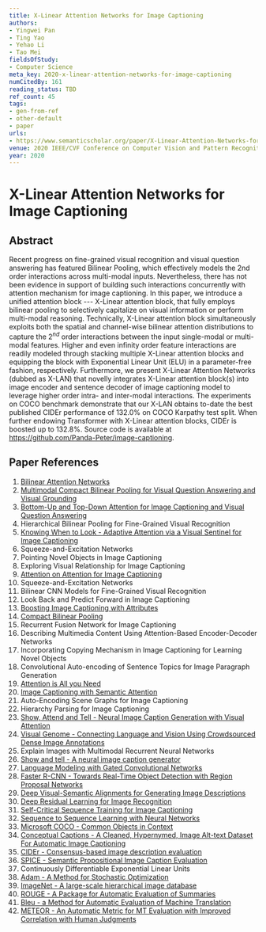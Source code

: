 ```yaml
---
title: X-Linear Attention Networks for Image Captioning
authors:
- Yingwei Pan
- Ting Yao
- Yehao Li
- Tao Mei
fieldsOfStudy:
- Computer Science
meta_key: 2020-x-linear-attention-networks-for-image-captioning
numCitedBy: 161
reading_status: TBD
ref_count: 45
tags:
- gen-from-ref
- other-default
- paper
urls:
- https://www.semanticscholar.org/paper/X-Linear-Attention-Networks-for-Image-Captioning-Pan-Yao/4adfa7b83342b77c830f2b0f6fc1b784c21e7ed0?sort=total-citations
venue: 2020 IEEE/CVF Conference on Computer Vision and Pattern Recognition (CVPR)
year: 2020
---
```


# X-Linear Attention Networks for Image Captioning

## Abstract

Recent progress on fine-grained visual recognition and visual question answering has featured Bilinear Pooling, which effectively models the 2nd order interactions across multi-modal inputs. Nevertheless, there has not been evidence in support of building such interactions concurrently with attention mechanism for image captioning. In this paper, we introduce a unified attention block --- X-Linear attention block, that fully employs bilinear pooling to selectively capitalize on visual information or perform multi-modal reasoning. Technically, X-Linear attention block simultaneously exploits both the spatial and channel-wise bilinear attention distributions to capture the 2$^{nd}$ order interactions between the input single-modal or multi-modal features. Higher and even infinity order feature interactions are readily modeled through stacking multiple X-Linear attention blocks and equipping the block with Exponential Linear Unit (ELU) in a parameter-free fashion, respectively. Furthermore, we present X-Linear Attention Networks (dubbed as X-LAN) that novelly integrates X-Linear attention block(s) into image encoder and sentence decoder of image captioning model to leverage higher order intra- and inter-modal interactions. The experiments on COCO benchmark demonstrate that our X-LAN obtains to-date the best published CIDEr performance of 132.0% on COCO Karpathy test split. When further endowing Transformer with X-Linear attention blocks, CIDEr is boosted up to 132.8%. Source code is available at https://github.com/Panda-Peter/image-captioning.

## Paper References

1. [Bilinear Attention Networks](2018-bilinear-attention-networks)
2. [Multimodal Compact Bilinear Pooling for Visual Question Answering and Visual Grounding](2016-multimodal-compact-bilinear-pooling-for-visual-question-answering-and-visual-grounding)
3. [Bottom-Up and Top-Down Attention for Image Captioning and Visual Question Answering](2018-bottom-up-and-top-down-attention-for-image-captioning-and-visual-question-answering)
4. Hierarchical Bilinear Pooling for Fine-Grained Visual Recognition
5. [Knowing When to Look - Adaptive Attention via a Visual Sentinel for Image Captioning](2017-knowing-when-to-look-adaptive-attention-via-a-visual-sentinel-for-image-captioning)
6. Squeeze-and-Excitation Networks
7. Pointing Novel Objects in Image Captioning
8. Exploring Visual Relationship for Image Captioning
9. [Attention on Attention for Image Captioning](2019-attention-on-attention-for-image-captioning)
10. Squeeze-and-Excitation Networks
11. Bilinear CNN Models for Fine-Grained Visual Recognition
12. Look Back and Predict Forward in Image Captioning
13. [Boosting Image Captioning with Attributes](2017-boosting-image-captioning-with-attributes)
14. [Compact Bilinear Pooling](2016-compact-bilinear-pooling)
15. Recurrent Fusion Network for Image Captioning
16. Describing Multimedia Content Using Attention-Based Encoder-Decoder Networks
17. Incorporating Copying Mechanism in Image Captioning for Learning Novel Objects
18. Convolutional Auto-encoding of Sentence Topics for Image Paragraph Generation
19. [Attention is All you Need](2017-transformer.md)
20. [Image Captioning with Semantic Attention](2016-image-captioning-with-semantic-attention)
21. Auto-Encoding Scene Graphs for Image Captioning
22. Hierarchy Parsing for Image Captioning
23. [Show, Attend and Tell - Neural Image Caption Generation with Visual Attention](2015-show-attend-and-tell-neural-image-caption-generation-with-visual-attention)
24. [Visual Genome - Connecting Language and Vision Using Crowdsourced Dense Image Annotations](2016-visual-genome-connecting-language-and-vision-using-crowdsourced-dense-image-annotations)
25. Explain Images with Multimodal Recurrent Neural Networks
26. [Show and tell - A neural image caption generator](2015-show-and-tell-a-neural-image-caption-generator)
27. [Language Modeling with Gated Convolutional Networks](2017-language-modeling-with-gated-convolutional-networks)
28. [Faster R-CNN - Towards Real-Time Object Detection with Region Proposal Networks](2015-faster-r-cnn.md)
29. [Deep Visual-Semantic Alignments for Generating Image Descriptions](2017-deep-visual-semantic-alignments-for-generating-image-descriptions)
30. [Deep Residual Learning for Image Recognition](2015-resnet.md)
31. [Self-Critical Sequence Training for Image Captioning](2017-self-critical-sequence-training-for-image-captioning)
32. [Sequence to Sequence Learning with Neural Networks](2014-sequence-to-sequence-learning-with-neural-networks)
33. [Microsoft COCO - Common Objects in Context](2014-microsoft-coco-common-objects-in-context)
34. [Conceptual Captions - A Cleaned, Hypernymed, Image Alt-text Dataset For Automatic Image Captioning](2018-conceptual-captions-a-cleaned-hypernymed-image-alt-text-dataset-for-automatic-image-captioning)
35. [CIDEr - Consensus-based image description evaluation](2015-cider-consensus-based-image-description-evaluation)
36. [SPICE - Semantic Propositional Image Caption Evaluation](2016-spice-semantic-propositional-image-caption-evaluation)
37. Continuously Differentiable Exponential Linear Units
38. [Adam - A Method for Stochastic Optimization](2015-adam-a-method-for-stochastic-optimization)
39. [ImageNet - A large-scale hierarchical image database](2009-imagenet-a-large-scale-hierarchical-image-database)
40. [ROUGE - A Package for Automatic Evaluation of Summaries](2004-rouge-a-package-for-automatic-evaluation-of-summaries)
41. [Bleu - a Method for Automatic Evaluation of Machine Translation](2002-bleu-a-method-for-automatic-evaluation-of-machine-translation)
42. [METEOR - An Automatic Metric for MT Evaluation with Improved Correlation with Human Judgments](2005-meteor-an-automatic-metric-for-mt-evaluation-with-improved-correlation-with-human-judgments)
